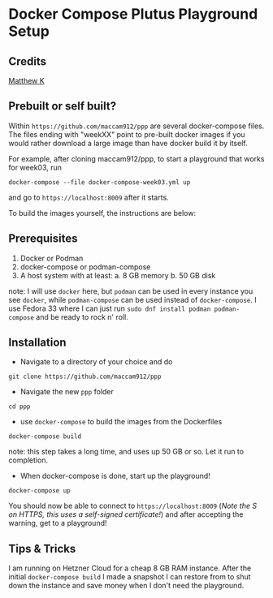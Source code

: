 # Docker Compose Plutus Playground Setup

## Credits

[Matthew K](https://github.com/maccam912)


## Prebuilt or self built?
Within `https://github.com/maccam912/ppp` are several docker-compose files. The files ending with "weekXX" point to pre-built docker images if you would rather download a large image than have docker build it by itself.

For example, after cloning maccam912/ppp, to start a playground that works for week03, run

```ssh
docker-compose --file docker-compose-week03.yml up
```

and go to `https://localhost:8009` after it starts.

To build the images yourself, the instructions are below:

## Prerequisites

1. Docker or Podman
2. docker-compose or podman-compose
3. A host system with at least:
  a. 8 GB memory
  b. 50 GB disk

note: I will use `docker` here, but `podman` can be used in every instance you see `docker`, while `podman-compose` can be used instead of `docker-compose`.
I use Fedora 33 where I can just run `sudo dnf install podman podman-compose` and be ready to rock n' roll.

## Installation

* Navigate to a directory of your choice and do

```ssh
git clone https://github.com/maccam912/ppp
```

* Navigate the new `ppp` folder

```ssh
cd ppp
```

* use `docker-compose` to build the images from the Dockerfiles

```ssh
docker-compose build
```

note: this step takes a long time, and uses up 50 GB or so. Let it run to completion.

* When docker-compose is done, start up the playground!

```ssh
docker-compose up
```

You should now be able to connect to `https://localhost:8009` (_Note the S on HTTPS, this uses a self-signed certificate!_) and after accepting the warning, get to a playground!


## Tips & Tricks

I am running on Hetzner Cloud for a cheap 8 GB RAM instance. After the initial `docker-compose build` I made a snapshot I can restore from to shut down the instance and save money when I don't need the playground.
